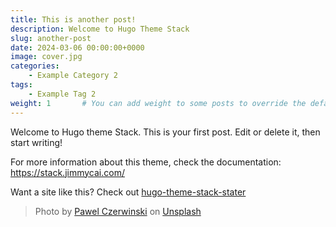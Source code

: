 ```yaml
---
title: This is another post!
description: Welcome to Hugo Theme Stack
slug: another-post
date: 2024-03-06 00:00:00+0000
image: cover.jpg
categories:
    - Example Category 2
tags:
    - Example Tag 2
weight: 1       # You can add weight to some posts to override the default sorting (date descending)
---
```


Welcome to Hugo theme Stack. This is your first post. Edit or delete it, then start writing!

For more information about this theme, check the documentation: https://stack.jimmycai.com/

Want a site like this? Check out [hugo-theme-stack-stater](https://github.com/CaiJimmy/hugo-theme-stack-starter)

> Photo by [Pawel Czerwinski](https://unsplash.com/@pawel_czerwinski) on [Unsplash](https://unsplash.com/)